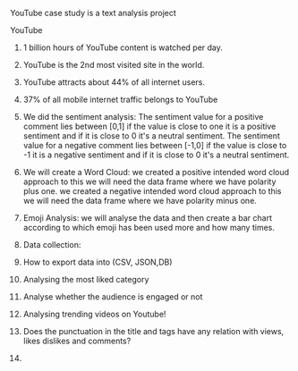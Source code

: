 YouTube case study is a text analysis project 

YouTube 
1. 1 billion hours of YouTube content is watched per day.
2. YouTube is the 2nd most visited site in the world.
3. YouTube attracts about 44% of all internet users.
4. 37% of all mobile internet traffic belongs to YouTube

1. We did the sentiment analysis:
   The sentiment value for a positive comment lies between [0,1] if the value is close to one it is a positive sentiment and if it is close to 0 it's a neutral 
   sentiment.
   The sentiment value for a negative comment lies between [-1,0] if the value is close to -1 it is a negative sentiment and if it is close to 0 it's a neutral 
   sentiment.
   
2. We will create a Word Cloud:
   we created a positive intended word cloud approach to this we will need the data frame where we have polarity plus one.
   we created a negative intended word cloud approach to this we will need the data frame where we have polarity minus one.
   
4. Emoji Analysis:
   we will analyse the data and then create a bar chart according to which emoji has been used more and how many times.
5. Data collection:
6. How to export data into (CSV, JSON,DB)
7. Analysing the most liked category
8. Analyse whether the audience is engaged or not
9. Analysing trending videos on Youtube!
10. Does the punctuation in the title and tags have any relation with views, likes dislikes and comments?
11. 
